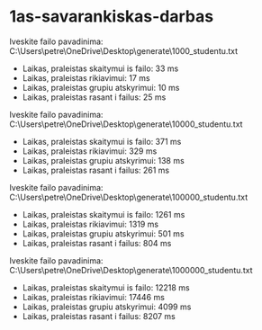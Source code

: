 # 1as-savarankiskas-darbas

Iveskite failo pavadinima: C:\Users\petre\OneDrive\Desktop\generate\1000_studentu.txt
- Laikas, praleistas skaitymui is failo: 33 ms 
- Laikas, praleistas rikiavimui: 17 ms 
- Laikas, praleistas grupiu atskyrimui: 10 ms
- Laikas, praleistas rasant i failus: 25 ms

Iveskite failo pavadinima: C:\Users\petre\OneDrive\Desktop\generate\10000_studentu.txt
- Laikas, praleistas skaitymui is failo: 371 ms
- Laikas, praleistas rikiavimui: 329 ms
- Laikas, praleistas grupiu atskyrimui: 138 ms
- Laikas, praleistas rasant i failus: 261 ms

Iveskite failo pavadinima: C:\Users\petre\OneDrive\Desktop\generate\100000_studentu.txt
- Laikas, praleistas skaitymui is failo: 1261 ms
- Laikas, praleistas rikiavimui: 1319 ms
- Laikas, praleistas grupiu atskyrimui: 501 ms
- Laikas, praleistas rasant i failus: 804 ms

Iveskite failo pavadinima: C:\Users\petre\OneDrive\Desktop\generate\1000000_studentu.txt
- Laikas, praleistas skaitymui is failo: 12218 ms
- Laikas, praleistas rikiavimui: 17446 ms
- Laikas, praleistas grupiu atskyrimui: 4099 ms
- Laikas, praleistas rasant i failus: 8207 ms 
